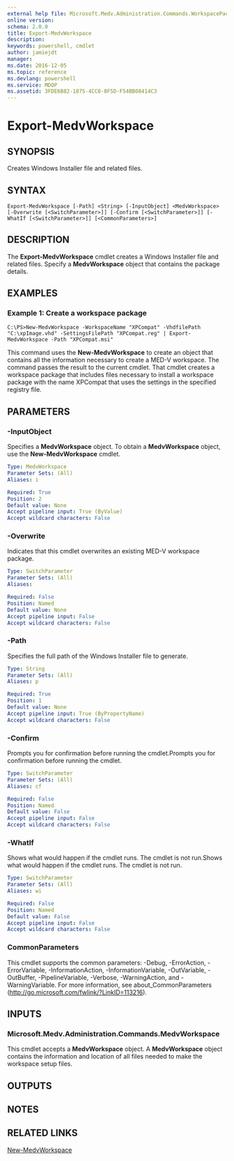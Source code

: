 ```yaml
---
external help file: Microsoft.Medv.Administration.Commands.WorkspacePackager.dll-Help.xml
online version: 
schema: 2.0.0
title: Export-MedvWorkspace
description: 
keywords: powershell, cmdlet
author: jamiejdt
manager: 
ms.date: 2016-12-05
ms.topic: reference
ms.devlang: powershell
ms.service: MDOP
ms.assetid: 3FDE6B82-1875-4CC0-8F5D-F54BB08414C3
---
```


# Export-MedvWorkspace

## SYNOPSIS
Creates Windows Installer file and related files.

## SYNTAX

```
Export-MedvWorkspace [-Path] <String> [-InputObject] <MedvWorkspace> [-Overwrite [<SwitchParameter>]] [-Confirm [<SwitchParameter>]] [-WhatIf [<SwitchParameter>]] [<CommonParameters>]
```

## DESCRIPTION
The **Export-MedvWorkspace** cmdlet creates a Windows Installer file and related files.
Specify a **MedvWorkspace** object that contains the package details.

## EXAMPLES

### Example 1: Create a workspace package
```
C:\PS>New-MedvWorkspace -WorkspaceName "XPCompat" -VhdfilePath "C:\xpImage.vhd" -SettingsFilePath "XPCompat.reg" | Export-MedvWorkspace -Path "XPCompat.msi"
```

This command uses the **New-MedvWorkspace** to create an object that contains all the information necessary to create a MED-V workspace.
The command passes the result to the current cmdlet.
That cmdlet creates a workspace package that includes files necessary to install a workspace package with the name XPCompat that uses the settings in the specified registry file.

## PARAMETERS

### -InputObject
Specifies a **MedvWorkspace** object.
To obtain a **MedvWorkspace** object, use the **New-MedvWorkspace** cmdlet.

```yaml
Type: MedvWorkspace
Parameter Sets: (All)
Aliases: i

Required: True
Position: 2
Default value: None
Accept pipeline input: True (ByValue)
Accept wildcard characters: False
```

### -Overwrite
Indicates that this cmdlet overwrites an existing MED-V workspace package.

```yaml
Type: SwitchParameter
Parameter Sets: (All)
Aliases: 

Required: False
Position: Named
Default value: None
Accept pipeline input: False
Accept wildcard characters: False
```

### -Path
Specifies the full path of the Windows Installer file to generate.

```yaml
Type: String
Parameter Sets: (All)
Aliases: p

Required: True
Position: 1
Default value: None
Accept pipeline input: True (ByPropertyName)
Accept wildcard characters: False
```

### -Confirm
Prompts you for confirmation before running the cmdlet.Prompts you for confirmation before running the cmdlet.

```yaml
Type: SwitchParameter
Parameter Sets: (All)
Aliases: cf

Required: False
Position: Named
Default value: False
Accept pipeline input: False
Accept wildcard characters: False
```

### -WhatIf
Shows what would happen if the cmdlet runs.
The cmdlet is not run.Shows what would happen if the cmdlet runs.
The cmdlet is not run.

```yaml
Type: SwitchParameter
Parameter Sets: (All)
Aliases: wi

Required: False
Position: Named
Default value: False
Accept pipeline input: False
Accept wildcard characters: False
```

### CommonParameters
This cmdlet supports the common parameters: -Debug, -ErrorAction, -ErrorVariable, -InformationAction, -InformationVariable, -OutVariable, -OutBuffer, -PipelineVariable, -Verbose, -WarningAction, and -WarningVariable. For more information, see about_CommonParameters (http://go.microsoft.com/fwlink/?LinkID=113216).

## INPUTS

### Microsoft.Medv.Administration.Commands.MedvWorkspace
This cmdlet accepts a **MedvWorkspace** object.
A **MedvWorkspace** object contains the information and location of all files needed to make the workspace setup files.

## OUTPUTS

## NOTES

## RELATED LINKS

[New-MedvWorkspace](./New-MedvWorkspace.md)


